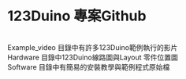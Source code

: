 # 123Duino 專案Github

<BR>Example_video 目錄中有許多123Duino範例執行的影片
<BR>Hardware 目錄中123Duino線路圖與Layout 零件位置圖
<BR>Software 目錄中有簡易的安裝教學與範例程式原始檔
